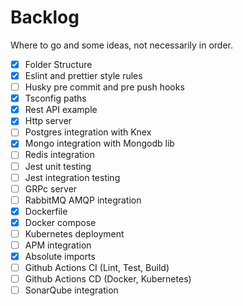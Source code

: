 # Backlog

Where to go and some ideas, not necessarily in order.

- [x] Folder Structure
- [x] Eslint and prettier style rules
- [ ] Husky pre commit and pre push hooks
- [x] Tsconfig paths
- [x] Rest API example
- [x] Http server
- [ ] Postgres integration with Knex
- [x] Mongo integration with Mongodb lib
- [ ] Redis integration
- [ ] Jest unit testing
- [ ] Jest integration testing
- [ ] GRPc server
- [ ] RabbitMQ AMQP integration
- [x] Dockerfile
- [x] Docker compose
- [ ] Kubernetes deployment
- [ ] APM integration
- [x] Absolute imports
- [ ] Github Actions CI (Lint, Test, Build)
- [ ] Github Actions CD (Docker, Kubernetes)
- [ ] SonarQube integration
